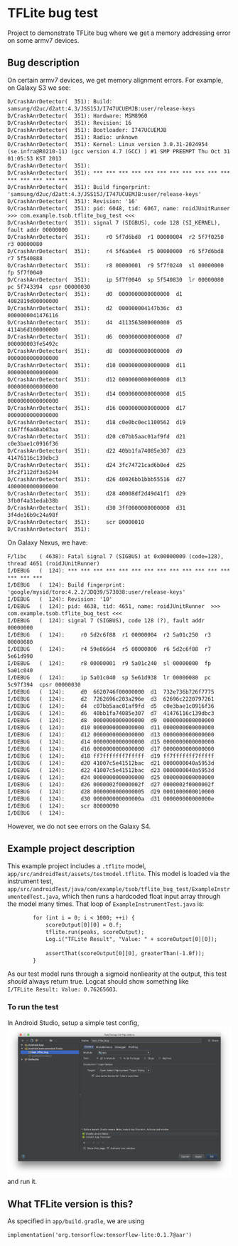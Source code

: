 # TFLite bug test
Project to demonstrate TFLite bug where we get a memory addressing error on some armv7 devices.

## Bug description

On certain armv7 devices, we get memory alignment errors. For example, on Galaxy
S3 we see:

```
D/CrashAnrDetector(  351): Build: samsung/d2uc/d2att:4.3/JSS15J/I747UCUEMJB:user/release-keys
D/CrashAnrDetector(  351): Hardware: MSM8960
D/CrashAnrDetector(  351): Revision: 16
D/CrashAnrDetector(  351): Bootloader: I747UCUEMJB
D/CrashAnrDetector(  351): Radio: unknown
D/CrashAnrDetector(  351): Kernel: Linux version 3.0.31-2024954 (se.infra@R0210-11) (gcc version 4.7 (GCC) ) #1 SMP PREEMPT Thu Oct 31 01:05:53 KST 2013
D/CrashAnrDetector(  351):
D/CrashAnrDetector(  351): *** *** *** *** *** *** *** *** *** *** *** *** *** *** *** ***
D/CrashAnrDetector(  351): Build fingerprint: 'samsung/d2uc/d2att:4.3/JSS15J/I747UCUEMJB:user/release-keys'
D/CrashAnrDetector(  351): Revision: '16'
D/CrashAnrDetector(  351): pid: 6048, tid: 6067, name: roidJUnitRunner  >>> com.example.tsob.tflite_bug_test <<<
D/CrashAnrDetector(  351): signal 7 (SIGBUS), code 128 (SI_KERNEL), fault addr 00000000
D/CrashAnrDetector(  351):     r0 5f7d6bd8  r1 00000004  r2 5f7f0250  r3 00000080
D/CrashAnrDetector(  351):     r4 5f6ab6e4  r5 00000000  r6 5f7d6bd8  r7 5f540888
D/CrashAnrDetector(  351):     r8 00000001  r9 5f7f0240  sl 00000000  fp 5f7f0040
D/CrashAnrDetector(  351):     ip 5f7f0040  sp 5f540830  lr 00000080  pc 5f743394  cpsr 00000030
D/CrashAnrDetector(  351):     d0  0000000000000000  d1  4082819d00000000
D/CrashAnrDetector(  351):     d2  000000004147b36c  d3  0000000041476116
D/CrashAnrDetector(  351):     d4  4113563800000000  d5  4114b6d100000000
D/CrashAnrDetector(  351):     d6  0000000000000000  d7  000000003fe5492c
D/CrashAnrDetector(  351):     d8  0000000000000000  d9  0000000000000000
D/CrashAnrDetector(  351):     d10 0000000000000000  d11 0000000000000000
D/CrashAnrDetector(  351):     d12 0000000000000000  d13 0000000000000000
D/CrashAnrDetector(  351):     d14 0000000000000000  d15 0000000000000000
D/CrashAnrDetector(  351):     d16 0000000000000000  d17 0000000000000000
D/CrashAnrDetector(  351):     d18 c0e0bc0ec1100562  d19 c167ff6a40ab03aa
D/CrashAnrDetector(  351):     d20 c07bb5aac01af9fd  d21 c0e3bae1c0916f36
D/CrashAnrDetector(  351):     d22 40bb1fa74085e307  d23 41476116c139dbc3
D/CrashAnrDetector(  351):     d24 3fc74721cad6b0ed  d25 3fc2f112df3e5244
D/CrashAnrDetector(  351):     d26 40026bb1bbb55516  d27 4000000000000000
D/CrashAnrDetector(  351):     d28 40008df2d49d41f1  d29 3fb0f4a31edab38b
D/CrashAnrDetector(  351):     d30 3ff0000000000000  d31 3f4de16b9c24a98f
D/CrashAnrDetector(  351):     scr 80000010
D/CrashAnrDetector(  351):
```

On Galaxy Nexus, we have:

```
F/libc    ( 4638): Fatal signal 7 (SIGBUS) at 0x00000000 (code=128), thread 4651 (roidJUnitRunner)
I/DEBUG   (  124): *** *** *** *** *** *** *** *** *** *** *** *** *** *** *** ***
I/DEBUG   (  124): Build fingerprint: 'google/mysid/toro:4.2.2/JDQ39/573038:user/release-keys'
I/DEBUG   (  124): Revision: '10'
I/DEBUG   (  124): pid: 4638, tid: 4651, name: roidJUnitRunner  >>> com.example.tsob.tflite_bug_test <<<
I/DEBUG   (  124): signal 7 (SIGBUS), code 128 (?), fault addr 00000000
I/DEBUG   (  124):     r0 5d2c6f88  r1 00000004  r2 5a01c250  r3 00000080
I/DEBUG   (  124):     r4 59e866d4  r5 00000000  r6 5d2c6f88  r7 5e61d990
I/DEBUG   (  124):     r8 00000001  r9 5a01c240  sl 00000000  fp 5a01c040
I/DEBUG   (  124):     ip 5a01c040  sp 5e61d938  lr 00000080  pc 5c97f394  cpsr 00000030
I/DEBUG   (  124):     d0  6620746f00000000  d1  732e736b726f7775
I/DEBUG   (  124):     d2  7262696c203a296e  d3  62696c2220797261
I/DEBUG   (  124):     d4  c07bb5aac01af9fd  d5  c0e3bae1c0916f36
I/DEBUG   (  124):     d6  40bb1fa74085e307  d7  41476116c139dbc3
I/DEBUG   (  124):     d8  0000000000000000  d9  0000000000000000
I/DEBUG   (  124):     d10 0000000000000000  d11 0000000000000000
I/DEBUG   (  124):     d12 0000000000000000  d13 0000000000000000
I/DEBUG   (  124):     d14 0000000000000000  d15 0000000000000000
I/DEBUG   (  124):     d16 0000000000000000  d17 0000000000000000
I/DEBUG   (  124):     d18 ff7fffffff7fffff  d19 ff7fffffff7fffff
I/DEBUG   (  124):     d20 41007c5e41512bac  d21 0000000040a5953d
I/DEBUG   (  124):     d22 41007c5e41512bac  d23 0000000040a5953d
I/DEBUG   (  124):     d24 0000000000000000  d25 0000000000000000
I/DEBUG   (  124):     d26 0000002f0000002f  d27 0000002f0000002f
I/DEBUG   (  124):     d28 0000000000000005  d29 0001000000010000
I/DEBUG   (  124):     d30 000000000000000a  d31 000000000000000e
I/DEBUG   (  124):     scr 80000090
I/DEBUG   (  124):
```

However, we do not see errors on the Galaxy S4.

## Example project description

This example project includes a `.tflite` model,
`app/src/androidTest/assets/testmodel.tflite`. This model is loaded via the
instrument test,
`app/src/androidTest/java/com/example/tsob/tflite_bug_test/ExampleInstrumentedTest.java`,
which then runs a hardcoded float input array through the model many times. That
loop of `ExampleInstrumentTest.java` is:

```
        for (int i = 0; i < 1000; ++i) {
            scoreOutput[0][0] = 0.f;
            tflite.run(peaks, scoreOutput);
            Log.i("TFLite Result", "Value: " + scoreOutput[0][0]);

            assertThat(scoreOutput[0][0], greaterThan(-1.0f));
        }
```

As our test model runs through a sigmoid nonliearity at the output, this test
_should_ always return true. Logcat should show something like
`I/TFLite Result: Value: 0.76265603`.

### To run the test

In Android Studio, setup a simple test config,
![alt text](img/test_config.png)
and run it.

## What TFLite version is this?

As specified in `app/build.gradle`, we are using

```
implementation('org.tensorflow:tensorflow-lite:0.1.7@aar')
```
